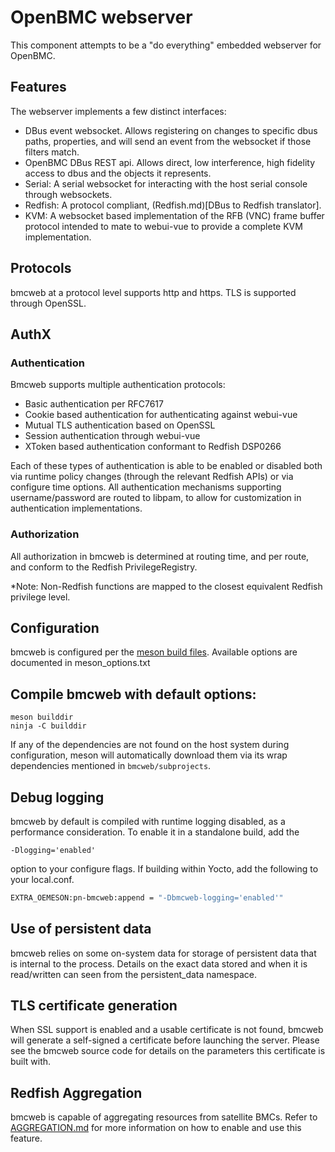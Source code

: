# OpenBMC webserver #

This component attempts to be a "do everything" embedded webserver for OpenBMC.


## Features ##
The webserver implements a few distinct interfaces:
+ DBus event websocket.  Allows registering on changes to specific dbus paths,
  properties, and will send an event from the websocket if those filters match.
+ OpenBMC DBus REST api.  Allows direct, low interference, high fidelity access
  to dbus and the objects it represents.
+ Serial: A serial websocket for interacting with the host serial console
  through websockets.
+ Redfish: A protocol compliant, (Redfish.md)[DBus to Redfish translator].
+ KVM: A websocket based implementation of the RFB (VNC) frame buffer protocol
  intended to mate to webui-vue to provide a complete KVM implementation.

## Protocols ##
bmcweb at a protocol level supports http and https.  TLS is supported through
OpenSSL.

## AuthX ##
### Authentication ###
Bmcweb supports multiple authentication protocols:
+ Basic authentication per RFC7617
+ Cookie based authentication for authenticating against webui-vue
+ Mutual TLS authentication based on OpenSSL
+ Session authentication through webui-vue
+ XToken based authentication conformant to Redfish DSP0266

Each of these types of authentication is able to be enabled or disabled both via
runtime policy changes (through the relevant Redfish APIs) or via configure time
options.  All authentication mechanisms supporting username/password are routed
to libpam, to allow for customization in authentication implementations.

### Authorization ###
All authorization in bmcweb is determined at routing time, and per route, and
conform to the Redfish PrivilegeRegistry.

*Note: Non-Redfish functions are mapped to the closest equivalent Redfish
privilege level.

## Configuration

bmcweb is configured per the
[meson build files](https://mesonbuild.com/Build-options.html).  Available
options are documented in meson_options.txt

## Compile bmcweb with default options:
```ascii
meson builddir
ninja -C builddir
```

If any of the dependencies are not found on the host system during
configuration, meson will automatically download them via its wrap dependencies
mentioned in `bmcweb/subprojects`.

## Debug logging
bmcweb by default is compiled with runtime logging disabled, as a performance
consideration.  To enable it in a standalone build, add the
```ascii
-Dlogging='enabled'
```
option to your configure flags.  If building within Yocto, add the following to your local.conf.
```bash
EXTRA_OEMESON:pn-bmcweb:append = "-Dbmcweb-logging='enabled'"
```

## Use of persistent data
bmcweb relies on some on-system data for storage of persistent data that is
internal to the process.  Details on the exact data stored and when it is
read/written can seen from the persistent_data namespace.

## TLS certificate generation
When SSL support is enabled and a usable certificate is not found, bmcweb will
generate a self-signed a certificate before launching the server.  Please see
the bmcweb source code for details on the parameters this certificate is built
with.

## Redfish Aggregation
bmcweb is capable of aggregating resources from satellite BMCs.  Refer to
[AGGREGATION.md](https://github.com/openbmc/bmcweb/blob/master/AGGREGATION.md)
for more information on how to enable and use this feature.

